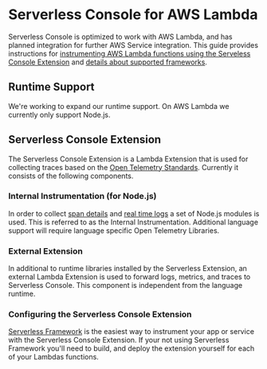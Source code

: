 <!--
title: AWS Lambda
menuText: AWS Lambda
description: An overview of the AWS Lamba Integration
menuOrder: 6
-->

# Serverless Console for AWS Lambda

Serverless Console is optimized to work with AWS Lambda, and has planned integration
for further AWS Service integration. This guide provides instructions
for [instrumenting AWS Lambda functions using the Serveless Console Extension](extension.md) 
and [details about supported frameworks](frameworks.md).

## Runtime Support
We're working to expand our runtime support. 
On AWS Lambda we currently only support Node.js.

## Serverless Console Extension
The Serverless Console Extension is a Lambda Extension that is
used for collecting traces based on the
[Open Telemetry Standards](https://github.com/open-telemetry/opentelemetry-specification/blob/main/specification/trace/semantic_conventions/http.md#common-attributes). Currently
it consists of the following components.

### Internal Instrumentation (for Node.js)
In order to collect [span details](traces.md#spans) and [real time logs](logs.md#real-time-logging-in-dev-mode)
a set of Node.js modules is used. This is referred to as the Internal Instrumentation. 
Additional language support will require language specific Open Telemetry Libraries.

### External Extension
In additional to runtime libraries installed by the Serverless Extension, an external
Lambda Extension is used to forward logs, metrics, and traces to
Serverless Console. This component is independent from the language runtime.

### Configuring the Serverless Console Extension
[Serverless Framework](../index.md) is the easiest way to instrument your app or
service with the Serverless Console Extension. If your not using 
Serverless Framework you'll need to build, and deploy the extension 
yourself for each of your Lambdas functions. 
